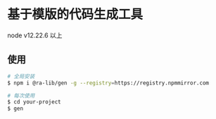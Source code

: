 # 基于模版的代码生成工具

node v12.22.6 以上

## 使用

```bash
# 全局安装
$ npm i @ra-lib/gen -g --registry=https://registry.npmmirror.com

# 每次使用
$ cd your-project
$ gen
```


